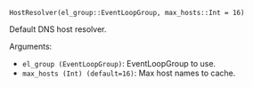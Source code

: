 ```
HostResolver(el_group::EventLoopGroup, max_hosts::Int = 16)
```

Default DNS host resolver.

Arguments:

  * `el_group (EventLoopGroup)`: EventLoopGroup to use.
  * `max_hosts (Int) (default=16)`: Max host names to cache.
